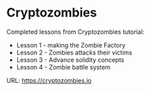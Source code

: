 # Cryptozombies

Completed lessons from Cryptozombies tutorial:
* Lesson 1 - making the Zombie Factory
* Lesson 2 - Zombies attacks their victims
* Lesson 3 - Advance solidity concepts
* Lesson 4 - Zombie battle system

URL: https://cryptozombies.io

